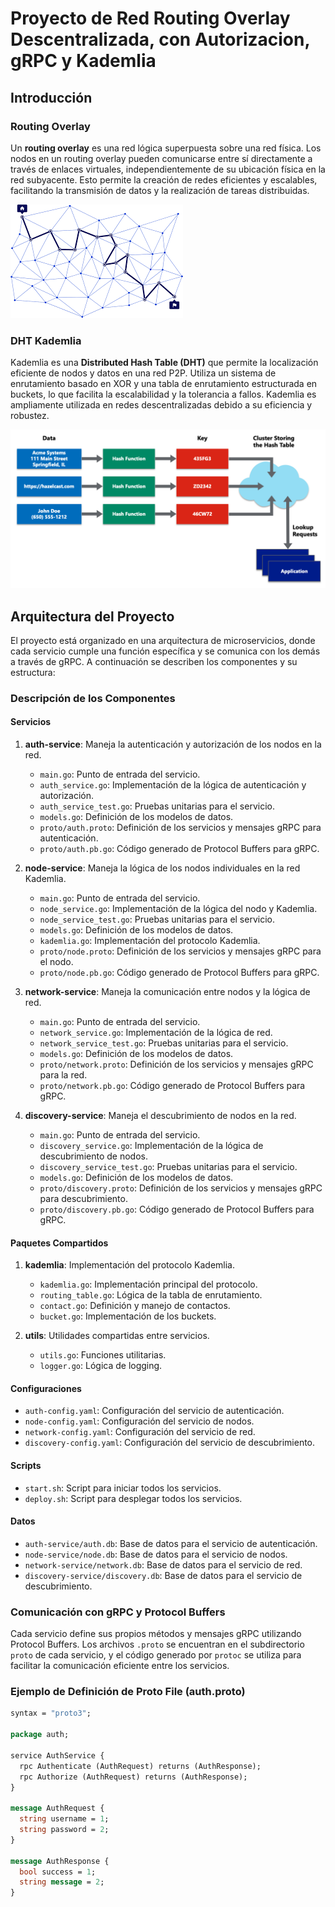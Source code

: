 # Proyecto de Red Routing Overlay Descentralizada, con Autorizacion, gRPC y Kademlia

## Introducción

### Routing Overlay
Un **routing overlay** es una red lógica superpuesta sobre una red física. Los nodos en un routing overlay pueden comunicarse entre sí directamente a través de enlaces virtuales, independientemente de su ubicación física en la red subyacente. Esto permite la creación de redes eficientes y escalables, facilitando la transmisión de datos y la realización de tareas distribuidas.

![Routing Overlay](images/overlay.png)

### DHT Kademlia
Kademlia es una **Distributed Hash Table (DHT)** que permite la localización eficiente de nodos y datos en una red P2P. Utiliza un sistema de enrutamiento basado en XOR y una tabla de enrutamiento estructurada en buckets, lo que facilita la escalabilidad y la tolerancia a fallos. Kademlia es ampliamente utilizada en redes descentralizadas debido a su eficiencia y robustez.

![Kademlia](images/dht.png)

## Arquitectura del Proyecto

El proyecto está organizado en una arquitectura de microservicios, donde cada servicio cumple una función específica y se comunica con los demás a través de gRPC. A continuación se describen los componentes y su estructura:


### Descripción de los Componentes

#### **Servicios**

1. **auth-service**: Maneja la autenticación y autorización de los nodos en la red.
   - `main.go`: Punto de entrada del servicio.
   - `auth_service.go`: Implementación de la lógica de autenticación y autorización.
   - `auth_service_test.go`: Pruebas unitarias para el servicio.
   - `models.go`: Definición de los modelos de datos.
   - `proto/auth.proto`: Definición de los servicios y mensajes gRPC para autenticación.
   - `proto/auth.pb.go`: Código generado de Protocol Buffers para gRPC.

2. **node-service**: Maneja la lógica de los nodos individuales en la red Kademlia.
   - `main.go`: Punto de entrada del servicio.
   - `node_service.go`: Implementación de la lógica del nodo y Kademlia.
   - `node_service_test.go`: Pruebas unitarias para el servicio.
   - `models.go`: Definición de los modelos de datos.
   - `kademlia.go`: Implementación del protocolo Kademlia.
   - `proto/node.proto`: Definición de los servicios y mensajes gRPC para el nodo.
   - `proto/node.pb.go`: Código generado de Protocol Buffers para gRPC.

3. **network-service**: Maneja la comunicación entre nodos y la lógica de red.
   - `main.go`: Punto de entrada del servicio.
   - `network_service.go`: Implementación de la lógica de red.
   - `network_service_test.go`: Pruebas unitarias para el servicio.
   - `models.go`: Definición de los modelos de datos.
   - `proto/network.proto`: Definición de los servicios y mensajes gRPC para la red.
   - `proto/network.pb.go`: Código generado de Protocol Buffers para gRPC.

4. **discovery-service**: Maneja el descubrimiento de nodos en la red.
   - `main.go`: Punto de entrada del servicio.
   - `discovery_service.go`: Implementación de la lógica de descubrimiento de nodos.
   - `discovery_service_test.go`: Pruebas unitarias para el servicio.
   - `models.go`: Definición de los modelos de datos.
   - `proto/discovery.proto`: Definición de los servicios y mensajes gRPC para descubrimiento.
   - `proto/discovery.pb.go`: Código generado de Protocol Buffers para gRPC.

#### **Paquetes Compartidos**

1. **kademlia**: Implementación del protocolo Kademlia.
   - `kademlia.go`: Implementación principal del protocolo.
   - `routing_table.go`: Lógica de la tabla de enrutamiento.
   - `contact.go`: Definición y manejo de contactos.
   - `bucket.go`: Implementación de los buckets.

2. **utils**: Utilidades compartidas entre servicios.
   - `utils.go`: Funciones utilitarias.
   - `logger.go`: Lógica de logging.

#### **Configuraciones**

- `auth-config.yaml`: Configuración del servicio de autenticación.
- `node-config.yaml`: Configuración del servicio de nodos.
- `network-config.yaml`: Configuración del servicio de red.
- `discovery-config.yaml`: Configuración del servicio de descubrimiento.

#### **Scripts**

- `start.sh`: Script para iniciar todos los servicios.
- `deploy.sh`: Script para desplegar todos los servicios.

#### **Datos**

- `auth-service/auth.db`: Base de datos para el servicio de autenticación.
- `node-service/node.db`: Base de datos para el servicio de nodos.
- `network-service/network.db`: Base de datos para el servicio de red.
- `discovery-service/discovery.db`: Base de datos para el servicio de descubrimiento.

### Comunicación con gRPC y Protocol Buffers

Cada servicio define sus propios métodos y mensajes gRPC utilizando Protocol Buffers. Los archivos `.proto` se encuentran en el subdirectorio `proto` de cada servicio, y el código generado por `protoc` se utiliza para facilitar la comunicación eficiente entre los servicios.

### Ejemplo de Definición de Proto File (auth.proto)

```protobuf
syntax = "proto3";

package auth;

service AuthService {
  rpc Authenticate (AuthRequest) returns (AuthResponse);
  rpc Authorize (AuthRequest) returns (AuthResponse);
}

message AuthRequest {
  string username = 1;
  string password = 2;
}

message AuthResponse {
  bool success = 1;
  string message = 2;
}


